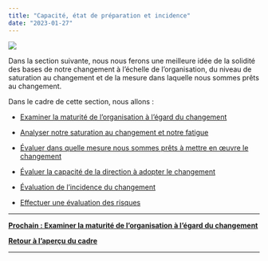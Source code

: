 ```yaml
---
title: "Capacité, état de préparation et incidence"
date: "2023-01-27"
---
```


![](images/Strategizing.png)

Dans la section suivante, nous nous ferons une meilleure idée de la solidité des bases de notre changement à l’échelle de l’organisation, du niveau de saturation au changement et de la mesure dans laquelle nous sommes prêts au changement.

Dans le cadre de cette section, nous allons :

- [Examiner la maturité de l’organisation à l’égard du changement](https://articles.alpha.canada.ca/framework-for-leading-change/fr/capacite-etat-de-preparation-et-incidence/maturite-de-lorganisation-a-legard-du-changement/)

- [Analyser notre saturation au changement et notre fatigue](https://articles.alpha.canada.ca/framework-for-leading-change/fr/saturation-au-changement-et-fatigue/)

- [Évaluer dans quelle mesure nous sommes prêts à mettre en œuvre le changement](https://articles.alpha.canada.ca/framework-for-leading-change/fr/evaluer-dans-quelle-mesure-nous-sommes-prets-a-mettre-en-oeuvre-le-changement/)

- [Évaluer la capacité de la direction à adopter le changement](https://articles.alpha.canada.ca/framework-for-leading-change/fr/evaluer-la-capacite-de-la-direction-a-adopter-le-changement/)

- [Évaluation de l’incidence du changement](https://articles.alpha.canada.ca/framework-for-leading-change/fr/evaluation-de-lincidence-du-changement/)

- [Effectuer une évaluation des risques](https://articles.alpha.canada.ca/framework-for-leading-change/fr/comprendre-nos-risques/)

* * *

[**Prochain : Examiner la maturité de l’organisation à l’égard du changement**](https://articles.alpha.canada.ca/framework-for-leading-change/fr/capacite-etat-de-preparation-et-incidence/maturite-de-lorganisation-a-legard-du-changement/)

[**Retour à l’aperçu du cadre**](https://articles.alpha.canada.ca/framework-for-leading-change/fr/un-cadre-pour-diriger-le-changement/)

* * *
